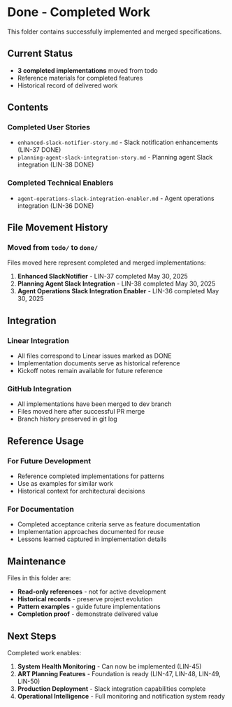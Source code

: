 # Done - Completed Work

This folder contains successfully implemented and merged specifications.

## Current Status

- **3 completed implementations** moved from todo
- Reference materials for completed features
- Historical record of delivered work

## Contents

### Completed User Stories

- `enhanced-slack-notifier-story.md` - Slack notification enhancements (LIN-37 DONE)
- `planning-agent-slack-integration-story.md` - Planning agent Slack integration (LIN-38 DONE)

### Completed Technical Enablers

- `agent-operations-slack-integration-enabler.md` - Agent operations integration (LIN-36 DONE)

## File Movement History

### Moved from `todo/` to `done/`

Files moved here represent completed and merged implementations:

1. **Enhanced SlackNotifier** - LIN-37 completed May 30, 2025
2. **Planning Agent Slack Integration** - LIN-38 completed May 30, 2025  
3. **Agent Operations Slack Integration Enabler** - LIN-36 completed May 30, 2025

## Integration

### Linear Integration

- All files correspond to Linear issues marked as DONE
- Implementation documents serve as historical reference
- Kickoff notes remain available for future reference

### GitHub Integration

- All implementations have been merged to dev branch
- Files moved here after successful PR merge
- Branch history preserved in git log

## Reference Usage

### For Future Development

- Reference completed implementations for patterns
- Use as examples for similar work
- Historical context for architectural decisions

### For Documentation

- Completed acceptance criteria serve as feature documentation
- Implementation approaches documented for reuse
- Lessons learned captured in implementation details

## Maintenance

Files in this folder are:

- **Read-only references** - not for active development
- **Historical records** - preserve project evolution
- **Pattern examples** - guide future implementations
- **Completion proof** - demonstrate delivered value

## Next Steps

Completed work enables:

1. **System Health Monitoring** - Can now be implemented (LIN-45)
2. **ART Planning Features** - Foundation is ready (LIN-47, LIN-48, LIN-49, LIN-50)
3. **Production Deployment** - Slack integration capabilities complete
4. **Operational Intelligence** - Full monitoring and notification system ready
